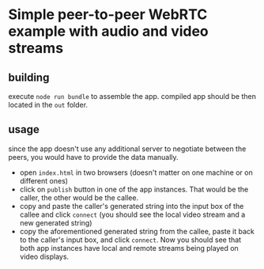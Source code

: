# Simple peer-to-peer WebRTC example with audio and video streams

## building

execute `node run bundle` to assemble the app.
compiled app should be then located in the `out` folder.

## usage

since the app doesn't use any additional server to negotiate between the peers, you would have to provide the data manually.

* open `index.html` in two browsers (doesn't matter on one machine or on different ones)
* click on `publish` button in one of the app instances. That would be the caller, the other would be the callee.
* copy and paste the caller's generated string into the input box of the callee and click `connect` (you should see the local video stream and a new generated string)
* copy the aforementioned generated string from the callee, paste it back to the caller's input box, and click `connect`. Now you should see that both app instances have local and remote streams being played on video displays.
